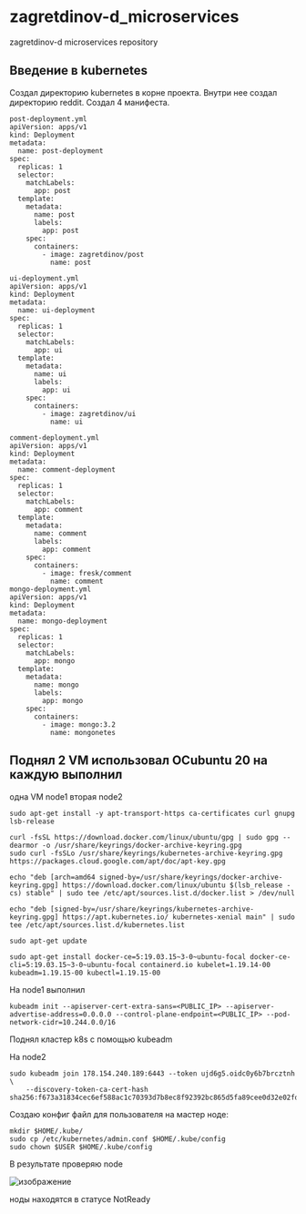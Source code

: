 # zagretdinov-d_microservices
zagretdinov-d microservices repository
## Введение в kubernetes

Создал директорию kubernetes в корне проекта. Внутри нее создал директорию reddit. Создал 4 манифеста.

```
post-deployment.yml
apiVersion: apps/v1
kind: Deployment
metadata:
  name: post-deployment
spec:
  replicas: 1
  selector:
    matchLabels:
      app: post
  template:
    metadata:
      name: post
      labels:
        app: post
    spec:
      containers:
        - image: zagretdinov/post
          name: post

ui-deployment.yml
apiVersion: apps/v1
kind: Deployment
metadata:
  name: ui-deployment
spec:
  replicas: 1
  selector:
    matchLabels:
      app: ui
  template:
    metadata:
      name: ui
      labels:
        app: ui
    spec:
      containers:
        - image: zagretdinov/ui
          name: ui

comment-deployment.yml
apiVersion: apps/v1
kind: Deployment
metadata:
  name: comment-deployment
spec:
  replicas: 1
  selector:
    matchLabels:
      app: comment
  template:
    metadata:
      name: comment
      labels:
        app: comment
    spec:
      containers:
        - image: fresk/comment
          name: comment
mongo-deployment.yml
apiVersion: apps/v1
kind: Deployment
metadata:
  name: mongo-deployment
spec:
  replicas: 1
  selector:
    matchLabels:
      app: mongo
  template:
    metadata:
      name: mongo
      labels:
        app: mongo
    spec:
      containers:
        - image: mongo:3.2
          name: mongonetes
```
## Поднял 2 VM использовал ОСubuntu 20 на каждую выполнил

одна VM node1 вторая node2
```
sudo apt-get install -y apt-transport-https ca-certificates curl gnupg lsb-release

curl -fsSL https://download.docker.com/linux/ubuntu/gpg | sudo gpg --dearmor -o /usr/share/keyrings/docker-archive-keyring.gpg
sudo curl -fsSLo /usr/share/keyrings/kubernetes-archive-keyring.gpg https://packages.cloud.google.com/apt/doc/apt-key.gpg

echo "deb [arch=amd64 signed-by=/usr/share/keyrings/docker-archive-keyring.gpg] https://download.docker.com/linux/ubuntu $(lsb_release -cs) stable" | sudo tee /etc/apt/sources.list.d/docker.list > /dev/null

echo "deb [signed-by=/usr/share/keyrings/kubernetes-archive-keyring.gpg] https://apt.kubernetes.io/ kubernetes-xenial main" | sudo tee /etc/apt/sources.list.d/kubernetes.list

sudo apt-get update

sudo apt-get install docker-ce=5:19.03.15~3-0~ubuntu-focal docker-ce-cli=5:19.03.15~3-0~ubuntu-focal containerd.io kubelet=1.19.14-00 kubeadm=1.19.15-00 kubectl=1.19.15-00
```

На node1 выполнил
```
kubeadm init --apiserver-cert-extra-sans=<PUBLIC_IP> --apiserver-advertise-address=0.0.0.0 --control-plane-endpoint=<PUBLIC_IP> --pod-network-cidr=10.244.0.0/16
```

Поднял кластер k8s с помощью kubeadm

На node2
```
sudo kubeadm join 178.154.240.189:6443 --token ujd6g5.oidc0y6b7brcztnh \
    --discovery-token-ca-cert-hash sha256:f673a31834cec6ef588ac1c70393d7b8ec8f92392bc865d5fa89cee0d32e02fd
```

Создаю конфиг файл для пользователя на мастер ноде:
```
mkdir $HOME/.kube/
sudo cp /etc/kubernetes/admin.conf $HOME/.kube/config
sudo chown $USER $HOME/.kube/config
```
В результате проверяю node

![изображение](https://user-images.githubusercontent.com/85208391/136695202-9b39c12e-2690-4610-8989-f1c0f1aef0bd.png)

ноды находятся в статусе NotReady







